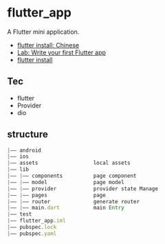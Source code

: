 # flutter_app

A Flutter mini application.

- [flutter install: Chinese](https://juejin.im/post/5be3d54cf265da611d6624d3)
- [Lab: Write your first Flutter app](https://flutter.dev/docs/get-started/codelab)
- [flutter install](https://flutter.dev/docs/get-started/install)

## Tec

* flutter
* Provider
* dio


## structure

```JavaScript
|—— android
|—— ios
|—— assets                  local assets
|—— lib
|—— |—— components          page component
|—— |—— model               page model
|—— |—— provider            provider state Manage
|—— |—— pages               page
|—— |—— router              generate router
|—— |—— main.dart           main Entry
|—— test
|—— flutter_app.iml
|—— pubspec.lock
|—— pubspec.yaml
```
